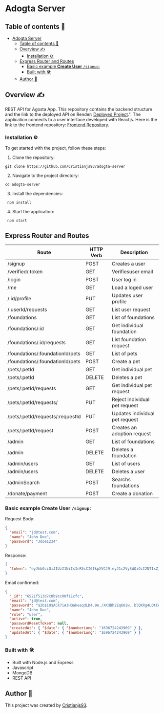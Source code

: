 # Adogta Server

## Table of contents 📄

- [Adogta Server](#adogta-server)
  - [Table of contents 📄](#table-of-contents-)
  - [Overview :writing_hand:](#overview-writing_hand)
    - [Installation :gear:](#installation-gear)
  - [Express Router and Routes](#express-router-and-routes)
    - [Basic example **Create User** `/signup`:](#basic-example-create-user-signup)
    - [Built with 🛠️](#built-with-️)
  - [Author 👊](#author-)

## Overview :writing_hand:

REST API for Agosta App. This repository contains the backend structure and the link to the deployed API on Render: [Deployed Project](https://adogta-server.onrender.com).". The application connects to a user interface developed with Reactjs. Here is the link to the frontend repository: [Frontend Repository](https://github.com/Cristianjs93/adogta-client).

### Installation :gear:

To get started with the project, follow these steps:

1. Clone the repository:

```shell
git clone https://github.com/Cristianjs93/adogta-server
```

2. Navigate to the project directory:

```shell
cd adogta-server
```

3. Install the dependencies:

```shell
 npm install
```

4. Start the application:

```shell
 npm start
```

## Express Router and Routes

| Route                            | HTTP Verb | Description                    |
| -------------------------------- | --------- | ------------------------------ |
| /signup                          | POST      | Creates a user                 |
| /verified/:token                 | GET       | Verifiesuser email             |
| /login                           | POST      | User log in                    |
| /me                              | GET       | Load a loged user              |
| /:id/profile                     | PUT       | Updates user profile           |
| /:userId/requests                | GET       | List user request              |
| /foundations                     | GET       | List of foundations            |
| /foundations/:id                 | GET       | Get individual foundation      |
| /foundations/:id/requests        | GET       | List foundation request        |
| /foundations/:foundationId/pets  | GET       | List of pets                   |
| /foundations/:foundationId/pets  | POST      | Create a pet                   |
| /pets/:petId                     | GET       | Get individual pet             |
| /pets/:petId                     | DELETE    | Deletes a pet                  |
| /pets/:petId/requests            | GET       | Get individual pet request     |
| /pets/:petId/requests/           | PUT       | Reject individual pet request  |
| /pets/:petId/requests/:requestId | PUT       | Updates individual pet request |
| /pets/:petId/request             | POST      | Creates an adoption request    |
| /admin                           | GET       | List of foundations            |
| /admin                           | DELETE    | Deletes a foundation           |
| /admin/users                     | GET       | List of users                  |
| /admin/users                     | DELETE    | Deletes a user                 |
| /adminSearch                     | POST      | Searchs foundations            |
| /donate/payment                  | POST      | Create a donation              |

### Basic example **Create User** `/signup`:

Request Body:

```json
{
  "email": "jd@test.com",
  "name": "John Doe",
  "password": "Jdoe1234"
}
```

Response:

```json
{
  "token": "eyJhbGciOiJIUzI1NiIsInR5cCI6IkpXVCJ9.eyJ1c2VySWQiOiI2NTIxZjUxM2Q3YzBiOWNjMDBmMTFjZmMiLCJpYXQiOjE2OTY3MjQyNDR9.QjuePuMwLjP3Zoj3nV5pFeSbcYYaDW6UrTN3zKcKHDw"
}
```

Email confirmed:

```json
{
  "_id": "6521f513d7c0b9cc00f11cfc",
  "email": "jd@test.com",
  "password": "$2b$10$ACk7iAJHQakeeqdLD4.9n./XKdBh2Eq6Oiw..blQKRg4LQtCoCI9e",
  "name": "John Doe",
  "role": "user",
  "active": true,
  "passwordResetToken": null,
  "createdAt": { "$date": { "$numberLong": "1696724243969" } },
  "updatedAt": { "$date": { "$numberLong": "1696724243969" } }
}
```

### Built with 🛠️

- Built with Node.js and Express
- Javascript
- MongoDB
- REST API

## Author 👊

This project was created by [Cristianjs93](https://github.com/Cristianjs93).
